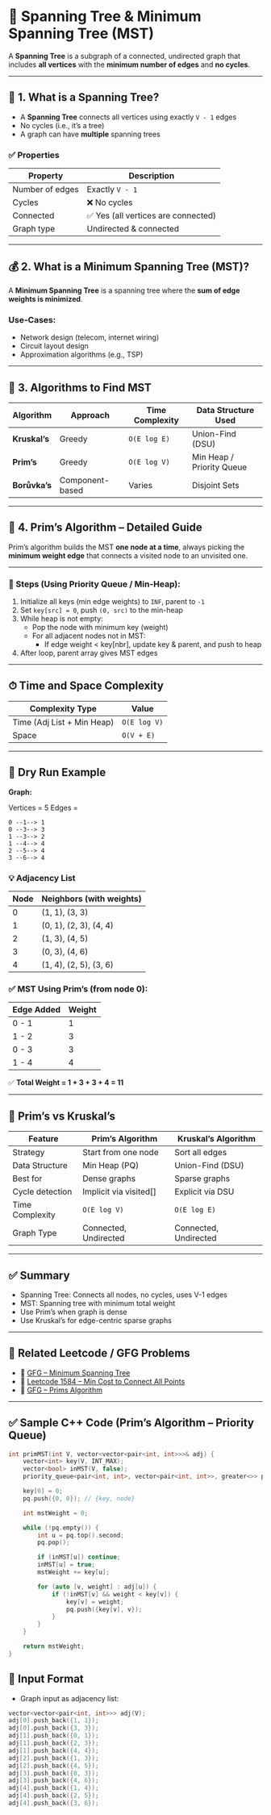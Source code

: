 # 🌲 Spanning Tree & Minimum Spanning Tree (MST)

A **Spanning Tree** is a subgraph of a connected, undirected graph that includes **all vertices** with the **minimum number of edges** and **no cycles**.

---

## 📖 1. What is a Spanning Tree?

- A **Spanning Tree** connects all vertices using exactly `V - 1` edges
- No cycles (i.e., it’s a tree)
- A graph can have **multiple** spanning trees

### ✅ Properties
| Property                  | Description                              |
|--------------------------|------------------------------------------|
| Number of edges          | Exactly `V - 1`                          |
| Cycles                   | ❌ No cycles                             |
| Connected                | ✅ Yes (all vertices are connected)       |
| Graph type               | Undirected & connected                   |

---

## 💰 2. What is a Minimum Spanning Tree (MST)?

A **Minimum Spanning Tree** is a spanning tree where the **sum of edge weights is minimized**.

### Use-Cases:
- Network design (telecom, internet wiring)
- Circuit layout design
- Approximation algorithms (e.g., TSP)

---

## 🔁 3. Algorithms to Find MST

| Algorithm     | Approach   | Time Complexity | Data Structure Used   |
|---------------|------------|------------------|------------------------|
| **Kruskal’s** | Greedy     | `O(E log E)`     | Union-Find (DSU)       |
| **Prim’s**    | Greedy     | `O(E log V)`     | Min Heap / Priority Queue |
| **Borůvka’s** | Component-based | Varies     | Disjoint Sets          |

---

## 🧠 4. Prim’s Algorithm – Detailed Guide

Prim’s algorithm builds the MST **one node at a time**, always picking the **minimum weight edge** that connects a visited node to an unvisited one.

---

### 🚀 Steps (Using Priority Queue / Min-Heap):

1. Initialize all keys (min edge weights) to `INF`, parent to `-1`
2. Set `key[src] = 0`, push `(0, src)` to the min-heap
3. While heap is not empty:
   - Pop the node with minimum key (weight)
   - For all adjacent nodes not in MST:
     - If edge weight < key[nbr], update key & parent, and push to heap
4. After loop, parent array gives MST edges

---

## ⏱ Time and Space Complexity

| Complexity Type  | Value             |
|------------------|------------------|
| Time (Adj List + Min Heap) | `O(E log V)` |
| Space            | `O(V + E)`       |

---

## 🔄 Dry Run Example

**Graph:**

Vertices = 5
Edges =
```
0 --1--> 1
0 --3--> 3
1 --3--> 2
1 --4--> 4
2 --5--> 4
3 --6--> 4
```

### 💡 Adjacency List

| Node | Neighbors (with weights)        |
|------|---------------------------------|
| 0    | (1, 1), (3, 3)                  |
| 1    | (0, 1), (2, 3), (4, 4)          |
| 2    | (1, 3), (4, 5)                  |
| 3    | (0, 3), (4, 6)                  |
| 4    | (1, 4), (2, 5), (3, 6)          |

### ✅ MST Using Prim’s (from node 0):

| Edge Added     | Weight |
|----------------|--------|
| 0 - 1          | 1      |
| 1 - 2          | 3      |
| 0 - 3          | 3      |
| 1 - 4          | 4      |

✅ **Total Weight = 1 + 3 + 3 + 4 = 11**

---

## 🧠 Prim’s vs Kruskal’s

| Feature               | Prim’s Algorithm        | Kruskal’s Algorithm     |
|-----------------------|-------------------------|--------------------------|
| Strategy              | Start from one node     | Sort all edges           |
| Data Structure        | Min Heap (PQ)           | Union-Find (DSU)         |
| Best for              | Dense graphs            | Sparse graphs            |
| Cycle detection       | Implicit via visited[]  | Explicit via DSU         |
| Time Complexity       | `O(E log V)`            | `O(E log E)`             |
| Graph Type            | Connected, Undirected   | Connected, Undirected    |

---

## ✅ Summary

- Spanning Tree: Connects all nodes, no cycles, uses V-1 edges
- MST: Spanning tree with minimum total weight
- Use Prim’s when graph is dense
- Use Kruskal’s for edge-centric sparse graphs

---

## 🔗 Related Leetcode / GFG Problems

- 🔗 [GFG – Minimum Spanning Tree](https://practice.geeksforgeeks.org/problems/minimum-spanning-tree/1)
- 🔗 [Leetcode 1584 – Min Cost to Connect All Points](https://leetcode.com/problems/min-cost-to-connect-all-points/)
- 🔗 [GFG – Prims Algorithm](https://www.geeksforgeeks.org/prims-minimum-spanning-tree-mst-greedy-algo-5/)

---

## ✅ Sample C++ Code (Prim’s Algorithm – Priority Queue)

```cpp
int primMST(int V, vector<vector<pair<int, int>>>& adj) {
    vector<int> key(V, INT_MAX);
    vector<bool> inMST(V, false);
    priority_queue<pair<int, int>, vector<pair<int, int>>, greater<>> pq;

    key[0] = 0;
    pq.push({0, 0}); // {key, node}

    int mstWeight = 0;

    while (!pq.empty()) {
        int u = pq.top().second;
        pq.pop();

        if (inMST[u]) continue;
        inMST[u] = true;
        mstWeight += key[u];

        for (auto [v, weight] : adj[u]) {
            if (!inMST[v] && weight < key[v]) {
                key[v] = weight;
                pq.push({key[v], v});
            }
        }
    }

    return mstWeight;
}
```

## 📎 Input Format
- Graph input as adjacency list:

```cpp
vector<vector<pair<int, int>>> adj(V);
adj[0].push_back({1, 1});
adj[0].push_back({3, 3});
adj[1].push_back({0, 1});
adj[1].push_back({2, 3});
adj[1].push_back({4, 4});
adj[2].push_back({1, 3});
adj[2].push_back({4, 5});
adj[3].push_back({0, 3});
adj[3].push_back({4, 6});
adj[4].push_back({1, 4});
adj[4].push_back({2, 5});
adj[4].push_back({3, 6});
```